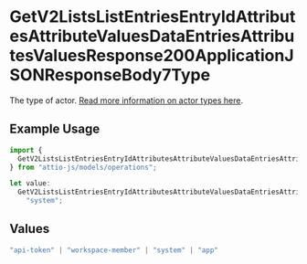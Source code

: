 # GetV2ListsListEntriesEntryIdAttributesAttributeValuesDataEntriesAttributesValuesResponse200ApplicationJSONResponseBody7Type

The type of actor. [Read more information on actor types here](/docs/actors).

## Example Usage

```typescript
import {
  GetV2ListsListEntriesEntryIdAttributesAttributeValuesDataEntriesAttributesValuesResponse200ApplicationJSONResponseBody7Type,
} from "attio-js/models/operations";

let value:
  GetV2ListsListEntriesEntryIdAttributesAttributeValuesDataEntriesAttributesValuesResponse200ApplicationJSONResponseBody7Type =
    "system";
```

## Values

```typescript
"api-token" | "workspace-member" | "system" | "app"
```